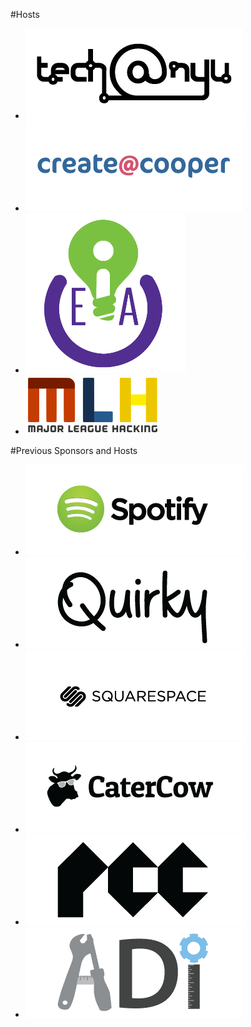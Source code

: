 
#Hosts

<ul class="grid">
  <li><a href="http://techatnyu.org" title="tech@nyu"><img src="/lib/logos/techatnyu.png" alt="tech@nyu"></a></li>
  <li><a href="http://createatcooper.org/" title="create@cooper"><img src="/lib/logos/cooper.png" alt="create@cooper"></a></li>
  <li><a href="https://www.facebook.com/Eianyupoly"><img src="/lib/logos/eia.png" alt="NYU Poly Entrepreneurship &amp; Innovation Association"></a></li>
  <li><a href="http://localhackday.mlh.io"><img src="/lib/logos/mlh.png" alt="Major League Hacking"></a></li>

</ul>


#Previous Sponsors and Hosts

<ul class="grid">
  <li><a href="http://spotify.com" title="Spotify"><img src="/lib/logos/spotify.png" alt="Spotify"></a></li>
  <li><a href="http://quirky.com" title="Quirky"><img src="/lib/logos/quirky.png" alt="Quirky"></a></li>
  <li><a href="http://squarespace.com" title="Squarespace"><img src="/lib/logos/squarespace.png" alt="Squarespace"></a></li>
  <li><a href="https://www.catercow.com/" title="CaterCow"><img src="/lib/logos/catercow.png" alt="CaterCow"></a></li>
  <li><a href="https://www.facebook.com/parsonscodeclub" title="Parsons Code Club"><img src="/lib/logos/pcc.png" alt="Parsons Code Club"></a></li>
  <li><a href="http://adicu.com/" title="Columbia Application Development Initiative"><img src="/lib/logos/adi.png" alt="Columbia ADI"></a></li>
</ul>